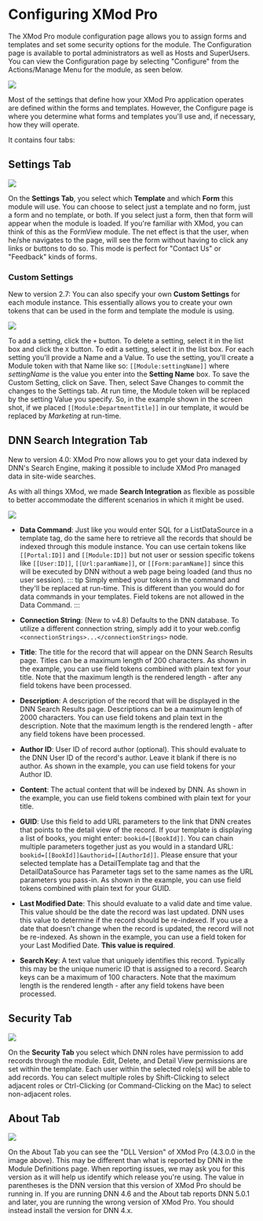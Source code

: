 # Configuring XMod Pro

The XMod Pro module configuration page allows you to assign forms and templates and set some security options for the module. The Configuration page is available to portal administrators as well as Hosts and SuperUsers. You can view the Configuration page by selecting "Configure" from the Actions/Manage Menu for the module, as seen below.

![](./img/ConfigureMenu_DNN7.png)

Most of the settings that define how your XMod Pro application operates are defined within the forms and templates. However, the Configure page is where you determine what forms and templates you'll use and, if necessary, how they will operate.

It contains four tabs:

## Settings Tab

![](./img/XMP43_Configure_SettingsTab.png)

On the **Settings Tab**, you select which **Template** and which **Form** this module will use. You can choose to select just a template and no form, just a form and no template, or both. If you select just a form, then that form will appear when the module is loaded. If you're familiar with XMod, you can think of this as the FormView module. The net effect is that the user, when he/she navigates to the page, will see the form without having to click any links or buttons to do so. This mode is perfect for "Contact Us" or "Feedback" kinds of forms.

### Custom Settings

New to version 2.7: You can also specify your own **Custom Settings** for each module instance. This essentially allows you to create your own tokens that can be used in the form and template the module is using.

![](./img/XMP46_Configure_Settings_CustomSettings.png)

To add a setting, click the `+` button. To delete a setting, select it in the list box and click the `X` button. To edit a setting, select it in the list box. For each setting you'll provide a Name and a Value. To use the setting, you'll create a Module token with that Name like so: `[[Module:settingName]]` where _settingName_ is the value you enter into the **Setting Name** box. To save the Custom Setting, click on Save. Then, select Save Changes to commit the changes to the Settings tab. At run time, the Module token will be replaced by the setting Value you specify. So, in the example shown in the screen shot, if we placed `[[Module:DepartmentTitle]]` in our template, it would be replaced by _Marketing_ at run-time.

## DNN Search Integration Tab

New to version 4.0: XMod Pro now allows you to get your data indexed by DNN's Search Engine, making it possible to include XMod Pro managed data in site-wide searches.

As with all things XMod, we made **Search Integration** as flexible as possible to better accommodate the different scenarios in which it might be used.

![](./img/XMP48_Configure_DNNSearchTab.png)

*   **Data Command**: Just like you would enter SQL for a ListDataSource in a template tag, do the same here to retrieve all the records that should be indexed through this module instance. You can use certain tokens like `[[Portal:ID]]` and `[[Module:ID]]` but not user or session specific tokens like `[[User:ID]]`, `[[Url:paramName]]`, or `[[Form:paramName]]` since this will be executed by DNN without a web page being loaded (and thus no user session). 
::: tip
Simply embed your tokens in the command and they'll be replaced at run-time. This is different than you would do for data commands in your templates. Field tokens are not allowed in the Data Command. 
:::

*   **Connection String**: (New to v4.8) Defaults to the DNN database. To utilize a different connection string, simply add it to your web.config `<connectionStrings>...</connectionStrings>` node.

*   **Title**: The title for the record that will appear on the DNN Search Results page. Titles can be a maximum length of 200 characters. As shown in the example, you can use field tokens combined with plain text for your title. Note that the maximum length is the rendered length - after any field tokens have been processed.  

*   **Description**: A description of the record that will be displayed in the DNN Search Results page. Descriptions can be a maximum length of 2000 characters. You can use field tokens and plain text in the description. Note that the maximum length is the rendered length - after any field tokens have been processed.  

*   **Author ID**: User ID of record author (optional). This should evaluate to the DNN User ID of the record's author. Leave it blank if there is no author. As shown in the example, you can use field tokens for your Author ID.  

*   **Content**: The actual content that will be indexed by DNN. As shown in the example, you can use field tokens combined with plain text for your title.  

*   **GUID**: Use this field to add URL parameters to the link that DNN creates that points to the detail view of the record. If your template is displaying a list of books, you might enter: `bookid=[[BookId]]`. You can chain multiple parameters together just as you would in a standard URL: `bookid=[[BookId]]&authorid=[[AuthorId]]`. Please ensure that your selected template has a DetailTemplate tag and that the DetailDataSource has Parameter tags set to the same names as the URL parameters you pass-in. As shown in the example, you can use field tokens combined with plain text for your GUID.  

*   **Last Modified Date**: This should evaluate to a valid date and time value. This value should be the date the record was last updated. DNN uses this value to determine if the record should be re-indexed. If you use a date that doesn't change when the record is updated, the record will not be re-indexed. As shown in the example, you can use a field token for your Last Modified Date. **This value is required**.  

*   **Search Key**: A text value that uniquely identifies this record. Typically this may be the unique numeric ID that is assigned to a record. Search keys can be a maximum of 100 characters. Note that the maximum length is the rendered length - after any field tokens have been processed.

## Security Tab

![](./img/XMP43_Configure_SecurityTab.png)

On the **Security Tab** you select which DNN roles have permission to add records through the module. Edit, Delete, and Detail View permissions are set within the template. Each user within the selected role(s) will be able to add records. You can select multiple roles by Shift-Clicking to select adjacent roles or Ctrl-Clicking (or Command-Clicking on the Mac) to select non-adjacent roles.

## About Tab

![](./img/XMP43_Configure_AboutTab.png)

On the About Tab you can see the "DLL Version" of XMod Pro (4.3.0.0 in the image above). This may be different than what is reported by DNN in the Module Definitions page. When reporting issues, we may ask you for this version as it will help us identify which release you're using. The value in parentheses is the DNN version that this version of XMod Pro should be running in. If you are running DNN 4.6 and the About tab reports DNN 5.0.1 and later, you are running the wrong version of XMod Pro. You should instead install the version for DNN 4.x.